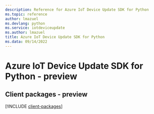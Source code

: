 ```yaml
---
description: Reference for Azure IoT Device Update SDK for Python
ms.topic: reference
author: lmazuel
ms.devlang: python
ms.service: iotdeviceupdate
ms.author: lmazuel
title: Azure IoT Device Update SDK for Python
ms.data: 09/14/2022
---
```

# Azure IoT Device Update SDK for Python - preview

## Client packages - preview
[!INCLUDE [client-packages](iot-device-update-client-index.md)]